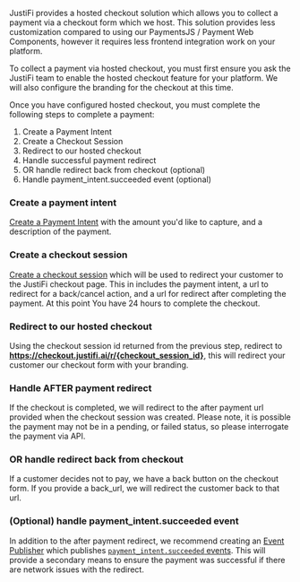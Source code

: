 JustiFi provides a hosted checkout solution which allows you to collect a payment via a checkout form which we host. This solution provides less customization compared to using our PaymentsJS / Payment Web Components, however it requires less frontend integration work on your platform.

To collect a payment via hosted checkout, you must first ensure you ask the JustiFi team to enable the hosted checkout feature for your platform. We will also configure the branding for the checkout at this time.

Once you have configured hosted checkout, you must complete the following steps to complete a payment:

1. Create a Payment Intent
2. Create a Checkout Session
3. Redirect to our hosted checkout
4. Handle successful payment redirect
5. OR handle redirect back from checkout (optional)
6. Handle payment_intent.succeeded event (optional)

### Create a payment intent
[Create a Payment Intent](/tag/Payment-Intents#operation/CreatePaymentIntent) with the amount you'd like to capture, and a description of the payment.

### Create a checkout session
[Create a checkout session](/tag/Checkout-Sessions#operation/CreateCheckoutSession) which will be used to redirect your customer to the JustiFi checkout page. This in includes the payment intent, a url to redirect for a back/cancel action, and a url for redirect after completing the payment. At this point You have 24 hours to complete the checkout.

### Redirect to our hosted checkout
Using the checkout session id returned from the previous step, redirect to **https://checkout.justifi.ai/r/{checkout_session_id}**, this will redirect your customer our checkout form with your branding.

### Handle AFTER payment redirect
If the checkout is completed, we will redirect to the after payment url provided when the checkout session was created. Please note, it is possible the payment may not be in a pending, or failed status, so please interrogate the payment via API.

### OR handle redirect back from checkout
If a customer decides not to pay, we have a back button on the checkout form. If you provide a back_url, we will redirect the customer back to that url.

### (Optional) handle payment_intent.succeeded event
In addition to the after payment redirect, we recommend creating an [Event Publisher](/tag/Events) which publishes [`payment_intent.succeeded` events](/tag/Events#operation/paymentIntentEvent). This will provide a secondary means to ensure the payment was successful if there are network issues with the redirect.
